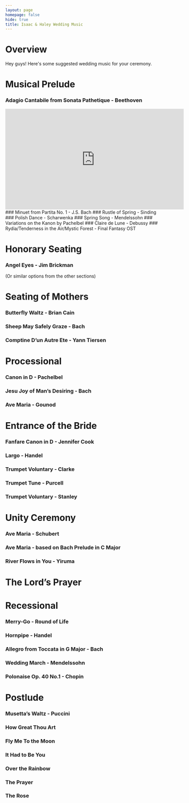 ```yaml
---
layout: page
homepage: false
hide: true
title: Isaac & Haley Wedding Music
---
```


# Overview

Hey guys! Here's some suggested wedding music for your ceremony.

# Musical Prelude
### Adagio Cantabile from Sonata Pathetique - Beethoven
<iframe width="560" height="315" src="https://www.youtube.com/embed/tftO37Tq2Xc" frameborder="0" allow="accelerometer; autoplay; encrypted-media; gyroscope; picture-in-picture" allowfullscreen></iframe>
### Minuet from Partita No. 1 - J.S. Bach 
### Rustle of Spring - Sinding 
### Polish Dance - Scharwenka 
### Spring Song - Mendelssohn 
### Variations on the Kanon by Pachelbel 
### Claire de Lune - Debussy 
### Rydia/Tenderness in the Air/Mystic Forest - Final Fantasy OST

# Honorary Seating
### Angel Eyes - Jim Brickman 
(Or similar options from the other sections)

# Seating of Mothers
### Butterfly Waltz - Brian Cain 
### Sheep May Safely Graze - Bach 
### Comptine D’un Autre Ete - Yann Tiersen 

# Processional
### Canon in D - Pachelbel
### Jesu Joy of Man’s Desiring - Bach
### Ave Maria - Gounod

# Entrance of the Bride
### Fanfare Canon in D - Jennifer Cook 
### Largo - Handel 
### Trumpet Voluntary - Clarke 
### Trumpet Tune - Purcell 
### Trumpet Voluntary - Stanley 

# Unity Ceremony 
### Ave Maria - Schubert 
### Ave Maria - based on Bach Prelude in C Major 
### River Flows in You - Yiruma 

# The Lord’s Prayer 

# Recessional
### Merry-Go - Round of Life 
### Hornpipe - Handel
### Allegro from Toccata in G Major - Bach 
### Wedding March - Mendelssohn 
### Polonaise Op. 40 No.1 - Chopin 

# Postlude
### Musetta’s Waltz - Puccini 
### How Great Thou Art
### Fly Me To the Moon 
### It Had to Be You 
### Over the Rainbow 
### The Prayer 
### The Rose 
